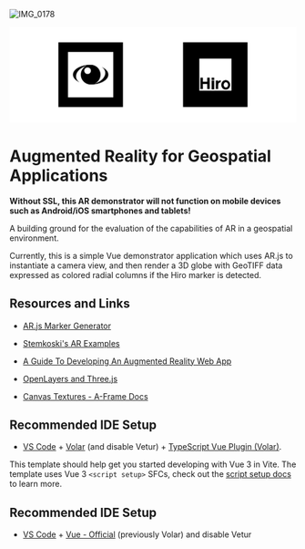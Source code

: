 ![IMG_0178](https://github.com/spectrachrome/eox-ar/assets/94269527/61a4921f-8c43-49df-857e-e39fa22ae61e)

![AR Tag](https://github.com/spectrachrome/eox-ar/raw/main/old/public/eox_ar_banner.svg)

# Augmented Reality for Geospatial Applications

**Without SSL, this AR demonstrator will not function on mobile devices such as Android/iOS smartphones and tablets!**

A building ground for the evaluation of the capabilities of AR in a geospatial environment.

Currently, this is a simple Vue demonstrator application which uses AR.js to instantiate a camera view, and then render a 3D globe with GeoTIFF data expressed as colored radial columns if the Hiro marker is detected.

## Resources and Links

- [AR.js Marker Generator](https://jeromeetienne.github.io/AR.js/three.js/examples/marker-training/examples/generator.html)
- [Stemkoski's AR Examples](https://stemkoski.github.io/AR-Examples/)
- [A Guide To Developing An Augmented Reality Web App](https://3sidedcube.com/en-us/ar-js-a-guide-to-developing-an-augmented-reality-web-app-2/)

- [OpenLayers and Three.js](https://javascript.plainenglish.io/openlayers-and-three-js-99c904eed76c)
- [Canvas Textures - A-Frame Docs](https://aframe.io/docs/1.5.0/components/material.html#canvas-textures)

## Recommended IDE Setup

- [VS Code](https://code.visualstudio.com/) + [Volar](https://marketplace.visualstudio.com/items?itemName=Vue.volar) (and disable Vetur) + [TypeScript Vue Plugin (Volar)](https://marketplace.visualstudio.com/items?itemName=Vue.vscode-typescript-vue-plugin).


This template should help get you started developing with Vue 3 in Vite. The template uses Vue 3 `<script setup>` SFCs, check out the [script setup docs](https://v3.vuejs.org/api/sfc-script-setup.html#sfc-script-setup) to learn more.

## Recommended IDE Setup

- [VS Code](https://code.visualstudio.com/) + [Vue - Official](https://marketplace.visualstudio.com/items?itemName=Vue.volar) (previously Volar) and disable Vetur

